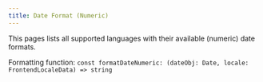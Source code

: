 ```yaml
---
title: Date Format (Numeric)
---
```


This pages lists all supported languages with their available (numeric) date formats.

Formatting function: `const formatDateNumeric: (dateObj: Date, locale: FrontendLocaleData) => string`
